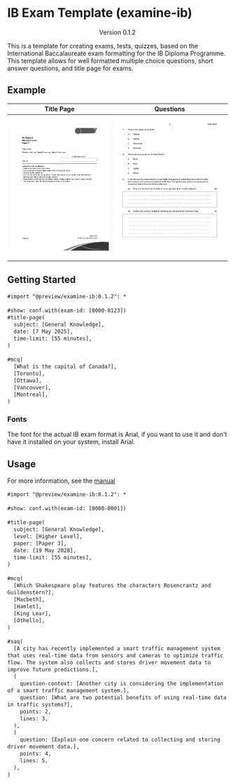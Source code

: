 # IB Exam Template (examine-ib)

<div align="center">Version 0.1.2</div>

This is a template for creating exams, tests, quizzes, based on the International Baccalaureate exam formatting for the IB Diploma Programme. This template allows for well formatted multiple choice questions, short answer questions, and title page for exams.

## Example

|          Title Page           |           Questions           |
| :---------------------------: | :---------------------------: |
| ![](./readme-thumbnail-1.png) | ![](./readme-thumbnail-2.png) |

## Getting Started

```typ
#import "@preview/examine-ib:0.1.2": *

#show: conf.with(exam-id: [0000-0123])
#title-page(
  subject: [General Knowledge],
  date: [7 May 2025],
  time-limit: [55 minutes],
)

#mcq(
  [What is the capital of Canada?],
  [Toronto],
  [Ottawa],
  [Vancouver],
  [Montreal],
)
```

<!-- ### Installation -->
<!---->
<!-- A step by step guide that will tell you how to get the development environment up and running. This should explain how to clone the repo and where to (maybe a link to the typst documentation on it), along with any pre-requisite software and installation steps. -->
<!---->
<!-- ``` -->
<!-- $ First step -->
<!-- $ Another step -->
<!-- $ Final step -->
<!-- ``` -->
<!---->

### Fonts

The font for the actual IB exam format is Arial, if you want to use it and don't have it installed on your system, install Arial.

## Usage

For more information, see the [manual](https://github.com/NycRat/typst-ib-exam-template/blob/main/docs/manual.pdf)

```typ
#import "@preview/examine-ib:0.1.2": *

#show: conf.with(exam-id: [0000-0001])

#title-page(
  subject: [General Knowledge],
  level: [Higher Level],
  paper: [Paper 3],
  date: [19 May 2028],
  time-limit: [55 minutes],
)

#mcq(
  [Which Shakespeare play features the characters Rosencrantz and Guildenstern?],
  [Macbeth],
  [Hamlet],
  [King Lear],
  [Othello],
)

#saq(
  [A city has recently implemented a smart traffic management system that uses real-time data from sensors and cameras to optimize traffic flow. The system also collects and stores driver movement data to improve future predictions.],
  (
    question-context: [Another city is considering the implementation of a smart traffic management system.],
    question: [What are two potential benefits of using real-time data in traffic systems?],
    points: 2,
    lines: 3,
  ),
  (
    question: [Explain one concern related to collecting and storing driver movement data.],
    points: 4,
    lines: 5,
  ),
)
```

